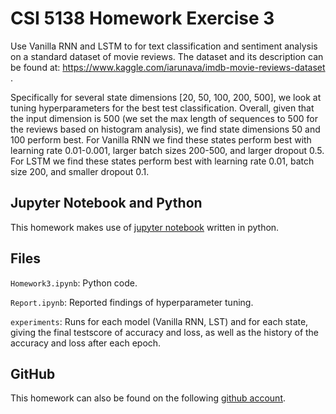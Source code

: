 # CSI 5138 Homework Exercise 3

Use Vanilla RNN and LSTM to for text classification and sentiment analysis on a standard dataset of movie reviews. The dataset and its description can be found at: https://www.kaggle.com/iarunava/imdb-movie-reviews-dataset . 

Specifically for several state dimensions [20, 50, 100, 200, 500], we look at tuning hyperparameters for the best test classification. Overall, given that the input dimension is 500 (we set the max length of sequences to 500 for the reviews based on histogram analysis), we find state dimensions 50 and 100 perform best. For Vanilla RNN we find these states perform best with learning rate 0.01-0.001, larger batch sizes 200-500, and larger dropout 0.5. For LSTM we find these states perform best with learning rate 0.01, batch size 200, and smaller dropout 0.1.

## Jupyter Notebook and Python

This homework makes use of [jupyter notebook](http://jupyter.org/) written in python.

## Files

`Homework3.ipynb`: Python code.

`Report.ipynb`: Reported findings of hyperparameter tuning.

`experiments`: Runs for each model (Vanilla RNN, LST) and for each state, giving the final testscore of accuracy and loss, as well as the history of the accuracy and loss after each epoch.

## GitHub

This homework can also be found on the following [github account](https://github.com/sofa13/csi5138_a3).
